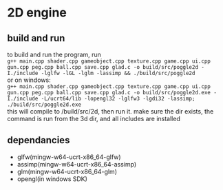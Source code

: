 # 2D engine
## build and run
to build and run the program, run<br/>
```g++ main.cpp shader.cpp gameobject.cpp texture.cpp game.cpp ui.cpp gun.cpp peg.cpp ball.cpp save.cpp glad.c -o build/src/poggle2d -I./include -lglfw -lGL -lglm -lassimp && ./build/src/poggle2d  ```<br/>
or on windows:<br/>
```g++ main.cpp shader.cpp gameobject.cpp texture.cpp game.cpp ui.cpp gun.cpp peg.cpp ball.cpp save.cpp glad.c -o build/src/poggle2d.exe -I./include -L/ucrt64/lib -lopengl32 -lglfw3 -lgdi32 -lassimp; ./build/src/poggle2d.exe ```<br/>
this will compile to /build/src/2d, then run it. make sure the dir exists, the command is run from the 3d dir, and all includes are installed
## dependancies
 - glfw(mingw-w64-ucrt-x86_64-glfw)
 - assimp(mingw-w64-ucrt-x86_64-assimp)
 - glm(mingw-w64-ucrt-x86_64-glm)
 - opengl(in windows SDK)